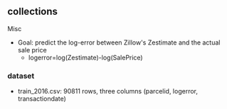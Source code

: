 ## collections


Misc
- Goal: predict the log-error between Zillow's Zestimate and the actual sale price
  - logerror=log(Zestimate)-log(SalePrice)

### dataset
* train_2016.csv: 90811 rows, three columns (parcelid, logerror,	transactiondate)

